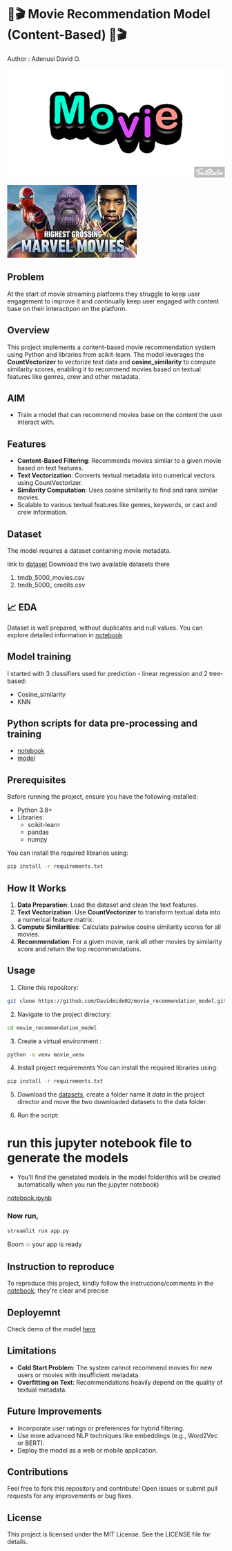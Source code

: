 # 🎥🎬 Movie Recommendation Model (Content-Based) 🎥🎬
Author : Adenusi David O.

![Movie](./assest/movie_gif.gif)

![Movie](./assest/image.jpg)

## Problem
At the start of movie streaming platforms they struggle to keep user engagement to improve it and continually keep user engaged with content base on their interactipon on the platform.

## Overview

This project implements a content-based movie recommendation system using Python and libraries from scikit-learn. The model leverages the **CountVectorizer** to vectorize text data and **cosine_similarity** to compute similarity scores, enabling it to recommend movies based on textual features like genres, crew and other metadata.

## AIM
- Train a model that can recommend movies base on the content the user interact with.

## Features

- **Content-Based Filtering**: Recommends movies similar to a given movie based on text features.
- **Text Vectorization**: Converts textual metadata into numerical vectors using CountVectorizer.
- **Similarity Computation**: Uses cosine similarity to find and rank similar movies.
- Scalable to various textual features like genres, keywords, or cast and crew information.


## Dataset

The model requires a dataset containing movie metadata.

link to [dataset](https://www.kaggle.com/tmdb/tmdb-movie-metadata?select=tmdb_5000_movies.csv)
Download the two available datasets there
1. tmdb_5000_movies.csv
2. tmdb_5000_ credits.csv

## 📈 EDA
Dataset is well prepared, without duplicates and null values. You can explore detailed information in [notebook](notebook.ipynb)

## Model training
I started with 3 classifiers used for prediction - linear regression and 2 tree-based:
- Cosine_similarity
- KNN

## Python scripts for data pre-processing and training
- [notebook](notebook.ipynb)
- [model](notebook.ipynb)

## Prerequisites

Before running the project, ensure you have the following installed:

- Python 3.8+
- Libraries:
  - scikit-learn
  - pandas
  - numpy

You can install the required libraries using:

```bash
pip install -r requirements.txt
```


## How It Works

1. **Data Preparation**: Load the dataset and clean the text features.
2. **Text Vectorization**: Use **CountVectorizer** to transform textual data into a numerical feature matrix.
3. **Compute Similarities**: Calculate pairwise cosine similarity scores for all movies.
4. **Recommendation**: For a given movie, rank all other movies by similarity score and return the top recommendations.

## Usage

1. Clone this repository:

```bash
git clone https://github.com/Davidmide02/movie_recommendation_model.git
```

2. Navigate to the project directory:

```bash
cd movie_recommendation_model
```

3. Create a virtual environment :

```bash
python -m venv movie_venv
```
4. Install project requirements 
You can install the required libraries using:

```bash
pip install -r requirements.txt
```
5. Download the [datasets](https://www.kaggle.com/tmdb/tmdb-movie-metadata?select=tmdb_5000_movies.csv), create a folder name it *data* in the project director and move the two downloaded datasets to the data folder.

6. Run the script:

# run this jupyter notebook file to generate the models
- You'll find the genetated models in the model folder(this will be created automatically when you run the jupyter notebook)

[notebook.ipynb](notebook.ipynb)

### Now run,

```bash
streamlit run app.py
```
Boom 💥 your app is ready

## Instruction to reproduce

To reproduce this project, kindly follow the instructions/comments  in the [notebook](notebook.ipynb), they're clear and precise

## Deployemnt 
Check demo of the model [here](./assest/demo.mp4)

## Limitations

- **Cold Start Problem**: The system cannot recommend movies for new users or movies with insufficient metadata.
- **Overfitting on Text**: Recommendations heavily depend on the quality of textual metadata.

## Future Improvements

- Incorporate user ratings or preferences for hybrid filtering.
- Use more advanced NLP techniques like embeddings (e.g., Word2Vec or BERT).
- Deploy the model as a web or mobile application.

## Contributions

Feel free to fork this repository and contribute! Open issues or submit pull requests for any improvements or bug fixes.

## License

This project is licensed under the MIT License. See the LICENSE file for details.

